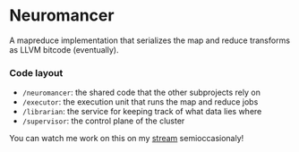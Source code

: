 # Neuromancer

A mapreduce implementation that serializes the map and reduce transforms as LLVM bitcode (eventually).


### Code layout
* `/neuromancer`: the shared code that the other subprojects rely on
* `/executor`: the execution unit that runs the map and reduce jobs
* `/librarian`: the service for keeping track of what data lies where
* `/supervisor`: the control plane of the cluster

You can watch me work on this on my [stream](https://twitch.tv/alyssacodes) semioccasionaly!
